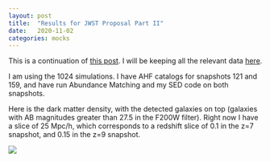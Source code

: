 ```yaml
---
layout: post
title:  "Results for JWST Proposal Part II"
date:   2020-11-02
categories: mocks
---
```


This is a continuation of <a href="https://ndrakos.github.io/blog/mocks/Results_for_JWST_Proposal_Part_I/">this post</a>. I will be keeping all the relevant data <a href="https://drive.google.com/drive/folders/1TuKiKviaWwun1qLq9LSMj03pRCWhNhvI?usp=sharing">here</a>.

I am using the 1024 simulations. I have AHF catalogs for snapshots 121 and 159, and have run Abundance Matching and my SED code on both snapshots.

Here is the dark matter density, with the detected galaxies on top (galaxies with AB magnitudes greater than 27.5 in the F200W filter). Right now I have a slice of 25 Mpc/h, which corresponds to a redshift slice of 0.1 in the z=7 snapshot, and 0.15 in the z=9 snapshot.


<img src="{{ site.baseurl }}/assets/plots/20201102_SnapDensity.png">
